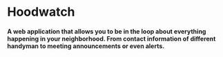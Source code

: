 # Hoodwatch

#### A web application that allows you to be in the loop about everything happening in your neighborhood. From contact information of different handyman to meeting announcements or even alerts.
